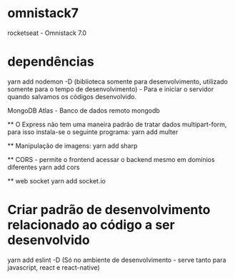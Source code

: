 # omnistack7
rocketseat - Omnistack 7.0

# dependências
yarn add nodemon -D (biblioteca somente para desenvolvimento, utilizado somente para o tempo de desenvolvimento) - Para e iniciar o servidor quando salvamos os códigos desenvolvido.

MongoDB Atlas - Banco de dados remoto mongodb

** O Express não tem uma maneira padrão de tratar dados multipart-form, para isso instala-se o seguinte programa:
	yarn add multer
	
** Manipulação de imagens:
	yarn add sharp

** CORS - permite o frontend acessar o backend mesmo em domínios diferentes
	yarn add cors

** web socket
	yarn add socket.io

# Criar padrão de desenvolvimento relacionado ao código a ser desenvolvido
yarn add eslint -D (Só no ambiente de desenvolvimento - serve tanto para javascript, react e react-native)